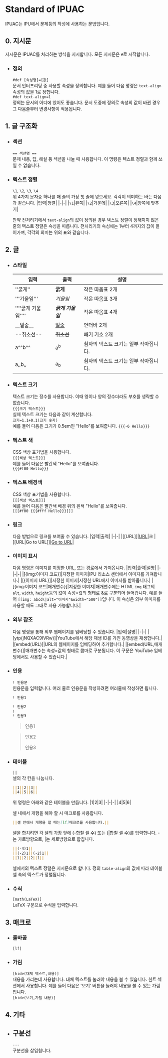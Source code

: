 # Standard of IPUAC

IPUAC는 IPU에서 문제등의 작성에 사용하는 문법입니다.

## 0. 지시문

지시문은 IPUAC를 처리하는 방식을 지시합니다. 모든 지시문은 `#`로 시작합니다.

* ### 정의

    `#def [속성명]=[값]`  
    문서 인터프리팅 중 사용할 속성을 정의합니다. 예를 들어 다음 명령은 `text-align` 속성의 값을 1로 정합니다.  
    `#def text-align=1`  
    정의는 문서의 어디에 았어도 좋습니다. 문서 도중에 정의로 속성의 값이 바뀐 경우 그 다음줄부터 변경사항이 적용됩니다.

## 1. 글 구조화

* ### 섹션

    `== 섹션명 ==`  
    문제 내용, 답, 해설 등 섹션을 나눌 때 사용합니다. 이 명령은 텍스트 정렬과 함께 쓰일 수 없습니다.

* ### 텍스트 정렬

    `\1`, `\2`, `\3`, `\4`  
    위 4가지 문자중 하나를 매 줄의 가장 첫 줄에 넣으세요. 각각이 의미하는 바는 다음과 같습니다.
    |입력|정렬|
    |-|-|
    |`\1`|왼쪽|
    |`\2`|가운데|
    |`\3`|오른쪽|
    |`\4`|양쪽에 맞추기|

    만약 전처리기에서 `text-align`의 값이 정의된 경우 텍스트 정렬이 정해지지 않은 줄의 텍스트 정렬은 속성을 따릅니다. 전처리기의 속성에는 1부터 4까지의 값이 들어가며, 각각의 의미는 위의 표와 같습니다.

## 2. 글

* ### 스타일

  |입력|출력|설명|
  |-|-|-|
  |''굵게''|**굵게**|작은 따옴표 2개|
  |'''기울임'''|*기울임*|작은 따옴표 3개|
  |''''굵게 기울임''''|***굵게 기울임***|작은 따옴표 4개|
  |\_\_밑줄\_\_|<u>밑줄</u>|언더바 2개|
  |--취소선--|~~취소선~~|빼기 기호 2개|
  |a^^b^^|a<sup>b</sup>|첨자의 텍스트 크기는 일부 작아집니다.|
  |a,,b,,|a<sub>b</sub>|첨자의 텍스트 크기는 일부 작아집니다.|

* ### 텍스트 크기

    텍스트 크기는 정수를 사용합니다. 이때 영이나 양의 정수더라도 부호를 생략할 수 없습니다.  
    `{{{크기 텍스트}}}`  
    실제 텍스트 크기는 다음과 같이 계산합니다.  
    `크기=1.1+0.1(크기 숫자)`  
    예를 들어 다음은 크기가 0.5em인 "Hello"를 보여줍니다.
    `{{{-6 Hello}}}`

* ### 텍스트 색

    CSS 색상 표기법을 사용합니다.  
    `{{{색상 텍스트}}}`  
    예를 들어 다음은 빨간색 "Hello"를 보여줍니다.  
    `{{{#f00 Hello}}}`

* ### 텍스트 배경색

    CSS 색상 표기법을 사용합니다.  
    `[[[색상 텍스트]]]`  
    예를 들어 다음은 빨간색 배경 위의 흰색 "Hello"를 보여줍니다.  
    `[[[#f00 {{{#fff Hello}}}]]]`

* ### 링크
  
    다음 방법으로 링크를 보여줄 수 있습니다.
    |입력|출력|
    |-|-|
    |[[URL]]|[URL](URL)|크
    |[[URL\|Go to URL]]|[Go to URL](URL)|

* ### 이미지 표시

    다음 명령은 이미지를 지정한 URL, 또는 경로에서 가져옵니다.
    |입력|출력|설명|
    |-|-|-|
    |[{img:이미지 코드}]|지정한 이미지|IPU 리소스 센터에서 이미지를 가져왑니다.|
    |[{이미지 URL}]|지정한 이미지|지정한 URL에서 이미지를 받아옵니다.|
    |[{img:이미지 코드\|매개변수}]|지정한 이미지|매개변수에는 HTML `img` 태그의 `alt`, `width`, `height`등의 값이 속성=값의 형태로 &로 구분되어 들어갑니다. 예를 들어 `[[img: abcd\|alt="이미지"&width="500"]]`입니다. 이 속성은 외부 이미지를 사용할 때도 그대로 사용 가능합니다.|

* ### 외부 참조

    다음 명령을 통해 외부 웹페이지를 임베딩할 수 있습니다.
    |입력|설명|
    |-|-|
    |[ytp(jNQXAC9IVRw)]|YouTube에서 해당 재생 ID를 가진 동영상을 재생합니다.|
    |[embed(URL)]|URL의 웹페이지를 임베딩하여 추가합니다.|
    |[embed(URL,매개변수)]|매개변수는 속성=값의 형태로 콤마로 구분됩니다. 이 구문은 YouTube 임베딩에서도 사용할 수 있습니다.|

* ### 인용

    `! 인용문`  
    인용문을 입력합니다. 여러 줄로 인용문을 작성하려면 여러줄에 작성하면 됩니다.

    ```md
    ! 인용1

    ! 인용2
    !
    ! 인용3
    ```

    > 인용1

    > 인용2
    >
    > 인용3

* ### 테이블

    `||`  
    셀의 각 칸을 나눕니다.

    ```md
    ||1||2||3||
    ||4||5||6||
    ```

    위 명령은 아래와 같은 테이블을 만듭니다.
    |1|2|3|
    |-|-|-|
    |4|5|6|

    셀 내에서 개행을 해야 할 시 매크로를 사용합니다.

    ```md
    ||셀 안에서 개행을 할 때는[lf]매크로를 사용합니다.||
    ```

    셀을 합치려면 각 셀의 가장 앞에 (-합칠 셀 수) 또는 (|합칠 셀 수)를 입력합니다. -는 가로방향으로, |는 세로방향으로 합칩니다.

    ```md
    ||(-4)1||
    ||(-2)1||(-2)1||
    ||1||2||2||1||
    ```

    셀에서의 텍스트 정렬은 지시문으로 합니다. 정의 `table-align`의 값에 따라 테이블 셀 속의 텍스트가 정렬됩니다.

* ### 수식

    `[math(LaTeX)]`  
    LaTeX 구문으로 수식을 입력합니다.

## 3. 매크로

* ### 줄바꿈

    `[lf]`

* ### 가림
  
    `[hide(대체 텍스트,내용)]`  
    내용을 가리는데 사용합니다. 대체 텍스트를 눌러야 내용을 볼 수 있습니다. 힌트 섹션에서 사용합니다. 예를 들어 다음은 '보기' 버튼을 눌러야 내용을 볼 수 있는 가림입니다.  
    `[hide(보기,가릴 내용)]`

## 4. 기타

* ## 구분선

    `---`  
    구분선을 삽입힙니다.

